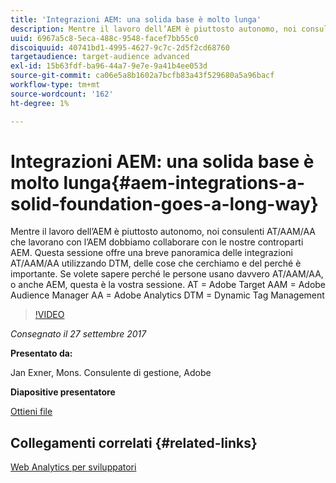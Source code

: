 ```yaml
---
title: 'Integrazioni AEM: una solida base è molto lunga'
description: Mentre il lavoro dell’AEM è piuttosto autonomo, noi consulenti AT/AAM/AA che lavorano con l’AEM dobbiamo collaborare con le nostre controparti AEM. Questa sessione offre una breve panoramica delle integrazioni AT/AAM/AA utilizzando DTM, delle cose che cerchiamo e del perché è importante.
uuid: 6967a5c8-5eca-488c-9548-facef7bb55c0
discoiquuid: 40741bd1-4995-4627-9c7c-2d5f2cd68760
targetaudience: target-audience advanced
exl-id: 15b63fdf-ba96-44a7-9e7e-9a41b4ee053d
source-git-commit: ca06e5a8b1602a7bcfb83a43f529680a5a96bacf
workflow-type: tm+mt
source-wordcount: '162'
ht-degree: 1%

---
```


# Integrazioni AEM: una solida base è molto lunga{#aem-integrations-a-solid-foundation-goes-a-long-way}

Mentre il lavoro dell’AEM è piuttosto autonomo, noi consulenti AT/AAM/AA che lavorano con l’AEM dobbiamo collaborare con le nostre controparti AEM. Questa sessione offre una breve panoramica delle integrazioni AT/AAM/AA utilizzando DTM, delle cose che cerchiamo e del perché è importante. Se volete sapere perché le persone usano davvero AT/AAM/AA, o anche AEM, questa è la vostra sessione.   AT = Adobe Target AAM = Adobe Audience Manager AA = Adobe Analytics DTM = Dynamic Tag Management

>[!VIDEO](https://video.tv.adobe.com/v/19833/?quality=9)

*Consegnato il 27 settembre 2017*

**Presentato da:**

Jan Exner, Mons. Consulente di gestione, Adobe

**Diapositive presentatore**

[Ottieni file](assets/170927-aem-gems-integrations.pdf)

## Collegamenti correlati {#related-links}

[Web Analytics per sviluppatori](https://webanalyticsfordevelopers.com/)

<!--
[Get back to the Overview](https://helpx.adobe.com/experience-manager/kt/eseminars/gems/aem-index.html)
-->
